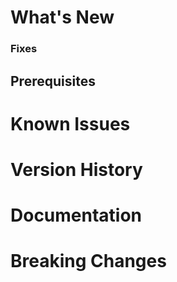 # What's New

### Fixes

## Prerequisites

# Known Issues

# Version History

# Documentation

# Breaking Changes